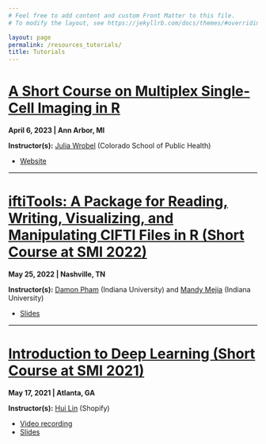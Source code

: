 ```yaml
---
# Feel free to add content and custom Front Matter to this file.
# To modify the layout, see https://jekyllrb.com/docs/themes/#overriding-theme-defaults

layout: page
permalink: /resources_tutorials/
title: Tutorials
---
```


[A Short Course on Multiplex Single-Cell Imaging in R](http://juliawrobel.com/MI_tutorial/)
===============
<b>April 6, 2023 | Ann Arbor, MI</b>

<b>Instructor(s):</b> [Julia Wrobel](http://juliawrobel.com/) (Colorado School of Public Health)
- [Website](http://juliawrobel.com/MI_tutorial/)

<hr style="border:1px solid #DEDEDE">

[iftiTools: A Package for Reading, Writing, Visualizing, and Manipulating CIFTI Files in R (Short Course at SMI 2022)](https://github.com/damondpham/ciftiTools-demo-SMI-2022/) 
===============
<b>May 25, 2022 | Nashville, TN</b>

<b>Instructor(s):</b> [Damon Pham](https://damondpham.github.io/) (Indiana University) and [Mandy Mejia](https://mandymejia.com/) (Indiana University)
- [Slides](https://github.com/damondpham/ciftiTools-demo-SMI-2022/)

<hr style="border:1px solid #DEDEDE">

[Introduction to Deep Learning (Short Course at SMI 2021)](https://smi2021emory.github.io/Program/docs/short-course.html)
===============
<b>May 17, 2021 | Atlanta, GA</b>

<b>Instructor(s):</b> [Hui Lin](https://smi2021emory.github.io/Program/docs/short-course.html) (Shopify)
- [Video recording](https://www.youtube.com/watch?v=5vNPm7Akp9U&list=PLwENUD1LkzXLXYGi5zItDMJLIxDF01WVw&index=2) 
- [Slides](https://smi2021.scientistcafe.com/)




